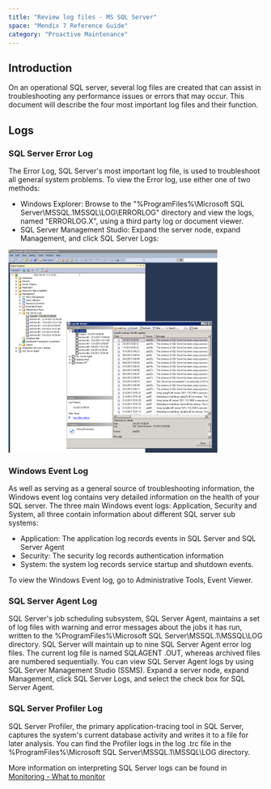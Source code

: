 ```yaml
---
title: "Review log files - MS SQL Server"
space: "Mendix 7 Reference Guide"
category: "Proactive Maintenance"
---
```



## Introduction

On an operational SQL server, several log files are created that can assist in troubleshooting any performance issues or errors that may occur. This document will describe the four most important log files and their function.

## Logs

### SQL Server Error Log

The Error Log, SQL Server's most important log file, is used to troubleshoot all general system problems. To view the Error log, use either one of two methods:

*   Windows Explorer: Browse to the "%ProgramFiles%\Microsoft SQL Server\MSSQL.1MSSQL\LOG\ERRORLOG" directory and view the logs, named "ERRORLOG.X", using a third party log or document viewer.
*   SQL Server Management Studio: Expand the server node, expand Management, and click SQL Server Logs:

![](attachments/16713696/16843877.png)

### Windows Event Log

As well as serving as a general source of troubleshooting information, the Windows event log contains very detailed information on the health of your SQL server. The three main Windows event logs: Application, Security and System, all three contain information about different SQL server sub systems:

*   Application: The application log records events in SQL Server and SQL Server Agent
*   Security: The security log records authentication information
*   System: the system log records service startup and shutdown events.

To view the Windows Event log, go to Administrative Tools, Event Viewer.

### SQL Server Agent Log

SQL Server's job scheduling subsystem, SQL Server Agent, maintains a set of log files with warning and error messages about the jobs it has run, written to the %ProgramFiles%\Microsoft SQL Server\MSSQL.1\MSSQL\LOG directory. SQL Server will maintain up to nine SQL Server Agent error log files. The current log file is named SQLAGENT .OUT, whereas archived files are numbered sequentially. You can view SQL Server Agent logs by using SQL Server Management Studio (SSMS). Expand a server node, expand Management, click SQL Server Logs, and select the check box for SQL Server Agent.

### SQL Server Profiler Log

SQL Server Profiler, the primary application-tracing tool in SQL Server, captures the system's current database activity and writes it to a file for later analysis. You can find the Profiler logs in the log .trc file in the %ProgramFiles%\Microsoft SQL Server\MSSQL.1\MSSQL\LOG directory.

More information on interpreting SQL Server logs can be found in [Monitoring - What to monitor](monitoring-what-to-monitor)
